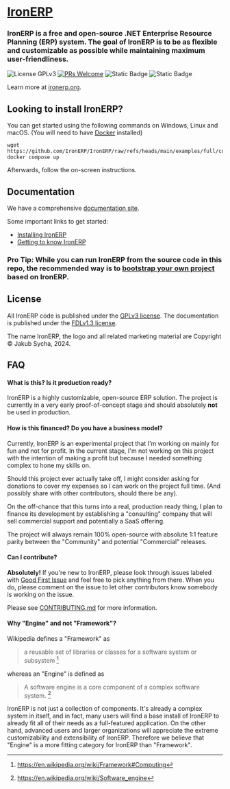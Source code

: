 # [IronERP](https://github.com/IronERP/IronERP)

### IronERP is a free and open-source .NET Enterprise Resource Planning (ERP) system. The goal of IronERP is to be as flexible and customizable as possible while maintaining maximum user-friendliness.

![License GPLv3](https://img.shields.io/badge/License-GPLv3-blue)
[![PRs Welcome](https://img.shields.io/badge/PRs-Welcome-green)](/CONTRIBUTING.md)
![Static Badge](https://img.shields.io/badge/Latest_Release-v0.0.1.0-purple)
![Static Badge](https://img.shields.io/badge/NuGet-IronERP.Core%40v0.0.1.0-blue)




Learn more at [ironerp.org](https://ironerp.org).

## Looking to install IronERP?

You can get started using the following commands on Windows, Linux and macOS. 
(You will need to have [Docker](https://www.docker.com) installed)

```shell
wget https://github.com/IronERP/IronERP/raw/refs/heads/main/examples/full/compose.yaml
docker compose up
```

Afterwards, follow the on-screen instructions.

## Documentation

We have a comprehensive [documentation site](https://ironerp.org/).

Some important links to get started:

 - [Installing IronERP](https://ironerp.org/installing)
 - [Getting to know IronERP](https://ironerp.org/intro)

### Pro Tip: While you can run IronERP from the source code in this repo, the recommended way is to [bootstrap your own project](https://ironerp.org/new-project) based on IronERP.

## License

All IronERP code is published under the [GPLv3 license](https://www.gnu.org/licenses/gpl-3.0.en.html). The
documentation is published under the [FDLv1.3 license](https://www.gnu.org/licenses/fdl-1.3.html).

The name IronERP, the logo and all related marketing material are Copyright &copy; Jakub Sycha, 2024.

## FAQ

#### What is this? Is it production ready?

IronERP is a highly customizable, open-source ERP solution. The project is currently in a very early
proof-of-concept stage and should absolutely **not** be used in production.

#### How is this financed? Do you have a business model?

Currently, IronERP is an experimental project that I'm working on mainly for fun and not for profit.
In the current stage, I'm not working on this project with the intention of making a profit but because
I needed something complex to hone my skills on.

Should this project ever actually take off, I might consider asking for donations to cover my expenses
so I can work on the project full time. (And possibly share with other contributors, should there be any).

On the off-chance that this turns into a real, production ready thing, I plan to finance its development
by establishing a "consulting" company that will sell commercial support and potentially a SaaS offering.

The project will always remain 100% open-source with absolute 1:1 feature parity between the "Community" 
and potential "Commercial" releases.

#### Can I contribute?

**Absolutely!** If you're new to IronERP, please look through issues labeled with
[Good First Issue](https://github.com/IronERP/IronERP/labels/good%20first%20issue) and feel free
to pick anything from there. When you do, please comment on the issue to let other contributors know
somebody is working on the issue.

Please see [CONTRIBUTING.md](/CONTRIBUTING.md) for more information.

#### Why "Engine" and not "Framework"?

Wikipedia defines a "Framework" as
 > a reusable set of libraries or classes for a software system or subsystem [^1]
 
whereas an "Engine" is defined as
 > A software engine is a core component of a complex software system. [^2]

IronERP is not just a collection of components. It's already a complex system in itself,
and in fact, many users will find a base install of IronERP to already fit all of their needs
as a full-featured application. On the other hand, advanced users and larger organizations will
appreciate the extreme customizability and extensibility of IronERP. Therefore we believe that
"Engine" is a more fitting category for IronERP than "Framework".

[^1]: https://en.wikipedia.org/wiki/Framework#Computing
[^2]: https://en.wikipedia.org/wiki/Software_engine